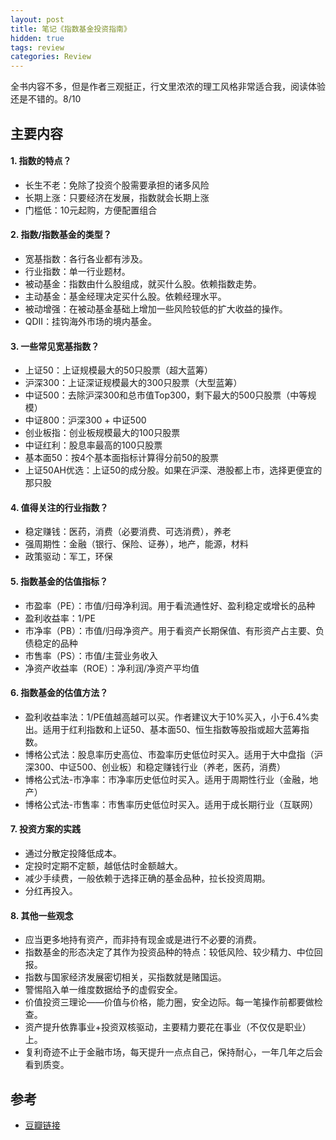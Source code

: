```yaml
---
layout: post
title: 笔记《指数基金投资指南》
hidden: true
tags: review
categories: Review
---
```


全书内容不多，但是作者三观挺正，行文里浓浓的理工风格非常适合我，阅读体验还是不错的。8/10

## 主要内容

#### 1. 指数的特点？

- 长生不老：免除了投资个股需要承担的诸多风险
- 长期上涨：只要经济在发展，指数就会长期上涨
- 门槛低：10元起购，方便配置组合

#### 2. 指数/指数基金的类型？

- 宽基指数：各行各业都有涉及。
- 行业指数：单一行业题材。
- 被动基金：指数由什么股组成，就买什么股。依赖指数走势。
- 主动基金：基金经理决定买什么股。依赖经理水平。
- 被动增强：在被动基金基础上增加一些风险较低的扩大收益的操作。
- QDII：挂钩海外市场的境内基金。

#### 3. 一些常见宽基指数？

- 上证50：上证规模最大的50只股票（超大蓝筹）
- 沪深300：上证深证规模最大的300只股票（大型蓝筹）
- 中证500：去除沪深300和总市值Top300，剩下最大的500只股票（中等规模）
- 中证800：沪深300 + 中证500
- 创业板指：创业板规模最大的100只股票
- 中证红利：股息率最高的100只股票
- 基本面50：按4个基本面指标计算得分前50的股票
- 上证50AH优选：上证50的成分股。如果在沪深、港股都上市，选择更便宜的那只股

#### 4. 值得关注的行业指数？

- 稳定赚钱：医药，消费（必要消费、可选消费），养老
- 强周期性：金融（银行、保险、证券），地产，能源，材料
- 政策驱动：军工，环保

#### 5. 指数基金的估值指标？

- 市盈率（PE）：市值/归母净利润。用于看流通性好、盈利稳定或增长的品种
- 盈利收益率：1/PE
- 市净率（PB）：市值/归母净资产。用于看资产长期保值、有形资产占主要、负债稳定的品种
- 市售率（PS）：市值/主营业务收入
- 净资产收益率（ROE）：净利润/净资产平均值

#### 6. 指数基金的估值方法？

- 盈利收益率法：1/PE值越高越可以买。作者建议大于10%买入，小于6.4%卖出。适用于红利指数和上证50、基本面50、恒生指数等股指或超大蓝筹指数。
- 博格公式法：股息率历史高位、市盈率历史低位时买入。适用于大中盘指（沪深300、中证500、创业板）和稳定赚钱行业（养老，医药，消费）
- 博格公式法-市净率：市净率历史低位时买入。适用于周期性行业（金融，地产）
- 博格公式法-市售率：市售率历史低位时买入。适用于成长期行业（互联网）

#### 7. 投资方案的实践

- 通过分散定投降低成本。
- 定投时定期不定额，越低估时金额越大。
- 减少手续费，一般依赖于选择正确的基金品种，拉长投资周期。
- 分红再投入。

#### 8. 其他一些观念

- 应当更多地持有资产，而非持有现金或是进行不必要的消费。
- 指数基金的形态决定了其作为投资品种的特点：较低风险、较少精力、中位回报。
- 指数与国家经济发展密切相关，买指数就是赌国运。
- 警惕陷入单一维度数据给予的虚假安全。
- 价值投资三理论——价值与价格，能力圈，安全边际。每一笔操作前都要做检查。
- 资产提升依靠事业+投资双核驱动，主要精力要花在事业（不仅仅是职业）上。
- 复利奇迹不止于金融市场，每天提升一点点自己，保持耐心，一年几年之后会看到质变。

## 参考

- [豆瓣链接](https://book.douban.com/subject/27204860/)
